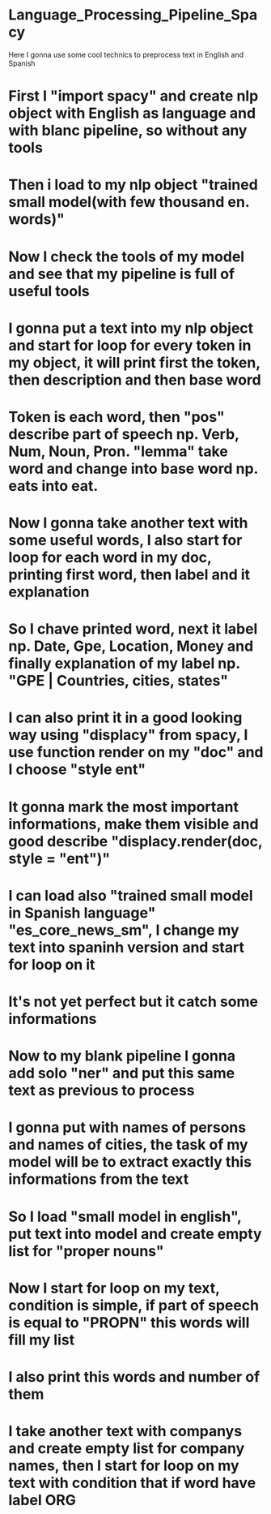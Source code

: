 # Language_Processing_Pipeline_Spacy
Here I gonna use some cool technics to preprocess text in English and Spanish
# First I "import spacy" and create nlp object with English as language and with blanc pipeline, so without any tools
# Then i load to my nlp object "trained small model(with few thousand en. words)" 
# Now I check the tools of my model and see that my pipeline is full of useful tools
# I gonna put a text into my nlp object and start for loop for every token in my object, it will print first the token, then description and then base word
# Token is each word, then "pos" describe part of speech np. Verb, Num, Noun, Pron. "lemma" take word and change into base word np. eats into eat.
# Now I gonna take another text with some useful words, I also start for loop for each word in my doc, printing first word, then label and it explanation
# So I chave printed word, next it label np. Date, Gpe, Location, Money and finally explanation of my label np. "GPE | Countries, cities, states"
# I can also print it in a good looking way using "displacy" from spacy, I use function render on my "doc" and I choose "style ent"
# It gonna mark the most important informations, make them visible and good describe "displacy.render(doc, style = "ent")"
# I can load also "trained small model in Spanish language" "es_core_news_sm", I change my text into spaninh version and start for loop on it
# It's not yet perfect but it catch some informations
# Now to my blank pipeline I gonna add solo "ner" and put this same text as previous to process
# I gonna put with names of persons and names of cities, the task of my model will be to extract exactly this informations from the text
# So I load "small model in english", put text into model and create empty list for "proper nouns"  
# Now I start for loop on my text, condition is simple, if part of speech is equal to "PROPN" this words will fill my list
# I also print this words and number of them 
# I take another text with companys and create empty list for company names, then I start for loop on my text with condition that if word have label ORG
